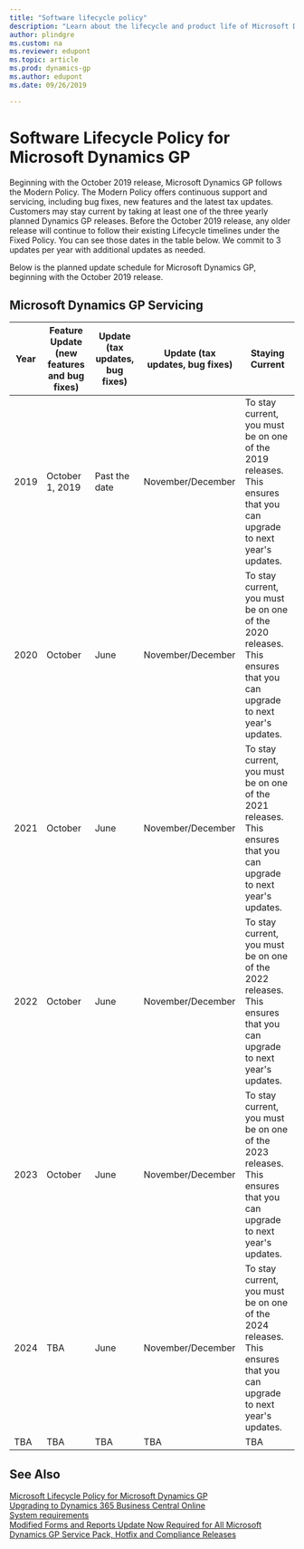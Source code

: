 ```yaml
---
title: "Software lifecycle policy"
description: "Learn about the lifecycle and product life of Microsoft Dynamics GP."
author: plindgre
ms.custom: na
ms.reviewer: edupont
ms.topic: article
ms.prod: dynamics-gp
ms.author: edupont
ms.date: 09/26/2019

---
```


# Software Lifecycle Policy for Microsoft Dynamics GP

Beginning with the October 2019 release, Microsoft Dynamics GP follows the Modern Policy. The Modern Policy offers continuous support and servicing, including bug fixes, new features and the latest tax updates. Customers may stay current by taking at least one of the three yearly planned Dynamics GP releases. Before the October 2019 release, any older release will continue to follow their existing Lifecycle timelines under the Fixed Policy. You can see those dates in the table below. We commit to 3 updates per year with additional updates as needed.  

Below is the planned update schedule for Microsoft Dynamics GP, beginning with the October 2019 release.  

## Microsoft Dynamics GP Servicing

|Year |Feature Update (new features and bug fixes) |Update (tax updates, bug fixes)  |Update (tax updates, bug fixes) |Staying Current|
|-----|--------------------------------------------|---------------------------------|--------------------------------|---------------|
|2019 | October 1, 2019    |Past the date     |November/December |To stay current, you must be on one of the 2019 releases. This ensures that you can upgrade to next year's updates.|
|2020 | October    |June           |November/December  |To stay current, you must be on one of the 2020 releases. This ensures that you can upgrade to next year's updates.|
|2021 | October   |June            |November/December  |To stay current, you must be on one of the 2021 releases. This ensures that you can upgrade to next year's updates.|
|2022 | October   |June             |November/December |To stay current, you must be on one of the 2022 releases. This ensures that you can upgrade to next year's updates.|
|2023 | October   |June             |November/December |To stay current, you must be on one of the 2023 releases. This ensures that you can upgrade to next year's updates.|
|2024 |TBA        |June            |November/December  |To stay current, you must be on one of the 2024 releases. This ensures that you can upgrade to next year's updates.|
|TBA  |TBA        |TBA             |TBA                |TBA |

## See Also

[Microsoft Lifecycle Policy for Microsoft Dynamics GP](https://support.microsoft.com/en-us/lifecycle/search?alpha=Dynamics%20GP)  
[Upgrading to Dynamics 365 Business Central Online](/dynamics365/business-central/dev-itpro/upgrade/upgrading-to-business-central-online)  
[System requirements](../installation/system-requirements-core.md)  
[Modified Forms and Reports Update Now Required for All Microsoft Dynamics GP Service Pack, Hotfix and Compliance Releases](/dynamics/s-e/gp/hot_topic_mdgp10_modifiedreportsformsupdaterequiredforpatchreleases_407)  
